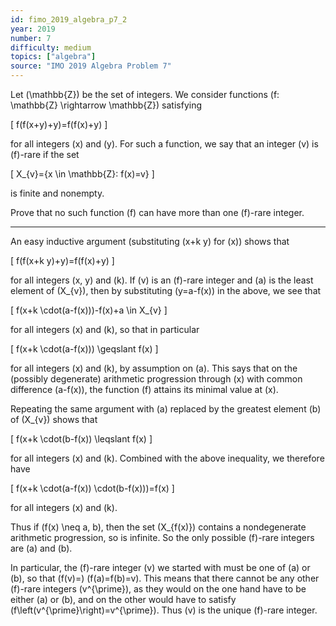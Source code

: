 ```yaml
---
id: fimo_2019_algebra_p7_2
year: 2019
number: 7
difficulty: medium
topics: ["algebra"]
source: "IMO 2019 Algebra Problem 7"
---
```


Let \(\mathbb{Z}\) be the set of integers. We consider functions \(f: \mathbb{Z} \rightarrow \mathbb{Z}\) satisfying

\[
f(f(x+y)+y)=f(f(x)+y)
\]

for all integers \(x\) and \(y\). For such a function, we say that an integer \(v\) is \(f\)-rare if the set

\[
X_{v}=\{x \in \mathbb{Z}: f(x)=v\}
\]

is finite and nonempty.

Prove that no such function \(f\) can have more than one \(f\)-rare integer.

---
An easy inductive argument (substituting \(x+k y\) for \(x)\) shows that

\[
f(f(x+k y)+y)=f(f(x)+y)
\]

for all integers \(x, y\) and \(k\). If \(v\) is an \(f\)-rare integer and \(a\) is the least element of \(X_{v}\), then by substituting \(y=a-f(x)\) in the above, we see that

\[
f(x+k \cdot(a-f(x)))-f(x)+a \in X_{v}
\]

for all integers \(x\) and \(k\), so that in particular

\[
f(x+k \cdot(a-f(x))) \geqslant f(x)
\]

for all integers \(x\) and \(k\), by assumption on \(a\). This says that on the (possibly degenerate) arithmetic progression through \(x\) with common difference \(a-f(x)\), the function \(f\) attains its minimal value at \(x\).

Repeating the same argument with \(a\) replaced by the greatest element \(b\) of \(X_{v}\) shows that

\[
f(x+k \cdot(b-f(x)) \leqslant f(x)
\]

for all integers \(x\) and \(k\). Combined with the above inequality, we therefore have

\[
f(x+k \cdot(a-f(x)) \cdot(b-f(x)))=f(x)
\]

for all integers \(x\) and \(k\).

Thus if \(f(x) \neq a, b\), then the set \(X_{f(x)}\) contains a nondegenerate arithmetic progression, so is infinite. So the only possible \(f\)-rare integers are \(a\) and \(b\).

In particular, the \(f\)-rare integer \(v\) we started with must be one of \(a\) or \(b\), so that \(f(v)=\) \(f(a)=f(b)=v\). This means that there cannot be any other \(f\)-rare integers \(v^{\prime}\), as they would on the one hand have to be either \(a\) or \(b\), and on the other would have to satisfy \(f\left(v^{\prime}\right)=v^{\prime}\). Thus \(v\) is the unique \(f\)-rare integer.
